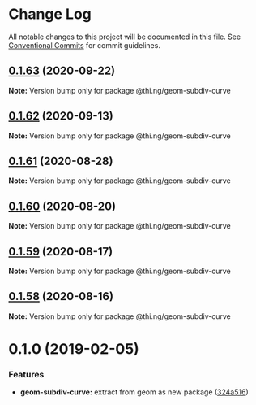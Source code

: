 # Change Log

All notable changes to this project will be documented in this file.
See [Conventional Commits](https://conventionalcommits.org) for commit guidelines.

## [0.1.63](https://github.com/thi-ng/umbrella/compare/@thi.ng/geom-subdiv-curve@0.1.62...@thi.ng/geom-subdiv-curve@0.1.63) (2020-09-22)

**Note:** Version bump only for package @thi.ng/geom-subdiv-curve





## [0.1.62](https://github.com/thi-ng/umbrella/compare/@thi.ng/geom-subdiv-curve@0.1.61...@thi.ng/geom-subdiv-curve@0.1.62) (2020-09-13)

**Note:** Version bump only for package @thi.ng/geom-subdiv-curve





## [0.1.61](https://github.com/thi-ng/umbrella/compare/@thi.ng/geom-subdiv-curve@0.1.60...@thi.ng/geom-subdiv-curve@0.1.61) (2020-08-28)

**Note:** Version bump only for package @thi.ng/geom-subdiv-curve





## [0.1.60](https://github.com/thi-ng/umbrella/compare/@thi.ng/geom-subdiv-curve@0.1.59...@thi.ng/geom-subdiv-curve@0.1.60) (2020-08-20)

**Note:** Version bump only for package @thi.ng/geom-subdiv-curve





## [0.1.59](https://github.com/thi-ng/umbrella/compare/@thi.ng/geom-subdiv-curve@0.1.58...@thi.ng/geom-subdiv-curve@0.1.59) (2020-08-17)

**Note:** Version bump only for package @thi.ng/geom-subdiv-curve





## [0.1.58](https://github.com/thi-ng/umbrella/compare/@thi.ng/geom-subdiv-curve@0.1.57...@thi.ng/geom-subdiv-curve@0.1.58) (2020-08-16)

**Note:** Version bump only for package @thi.ng/geom-subdiv-curve





# 0.1.0 (2019-02-05)

### Features

* **geom-subdiv-curve:** extract from geom as new package ([324a516](https://github.com/thi-ng/umbrella/commit/324a516))
